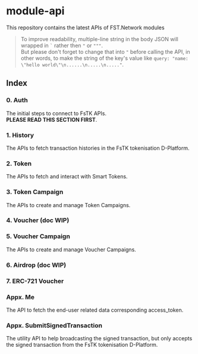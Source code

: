 # module-api
This repository contains the latest APIs of FST.Network modules

> To improve readability, multiple-line string in the body JSON will wrapped in `` ` `` rather then ` " ` or  ` """ `.   
> But please don't forget to change that into ` " ` before calling the API, in other words, to make the string of the key's value like `` query: "name: \"hello world\"\n......\n.....\n....." ``.

## Index

### 0. Auth

The initial steps to connect to FsTK APIs.  
**PLEASE READ THIS SECTION FIRST**.

### 1. History

The APIs to fetch transaction histories in the FsTK tokenisation D-Platform.

### 2. Token

The APIs to fetch and interact with Smart Tokens.

### 3. Token Campaign

The APIs to create and manage Token Campaigns.

### 4. Voucher (doc WIP)

### 5. Voucher Campaign

The APIs to create and manage Voucher Campaigns.

### 6. Airdrop (doc WIP)

### 7. ERC-721 Voucher

### Appx. Me

The API to fetch the end-user related data corresponding access_token.

### Appx. SubmitSignedTransaction

The utility API to help broadcasting the signed transaction, but only accepts the signed transaction from the FsTK tokenisation D-Platform.

